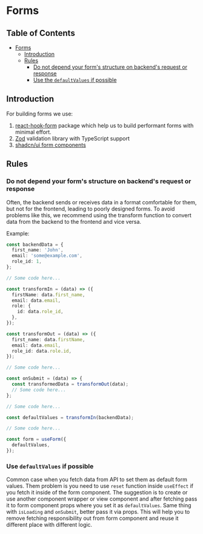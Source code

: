 # Forms

## Table of Contents <!-- omit in toc -->

- [Forms](#forms)
  - [Introduction](#introduction)
  - [Rules](#rules)
    - [Do not depend your form's structure on backend's request or response](#do-not-depend-your-forms-structure-on-backends-request-or-response)
    - [Use the `defaultValues` if possible](#use-the-defaultvalues-if-possible)

## Introduction

For building forms we use:

1. [react-hook-form](https://react-hook-form.com/) package which help us to build performant forms with minimal effort.
2. [Zod](https://zod.dev/) validation library with TypeScript support
3. [shadcn/ui form components](https://ui.shadcn.com/docs/components/form)

## Rules

### Do not depend your form's structure on backend's request or response

Often, the backend sends or receives data in a format comfortable for them, but not for the frontend, leading to poorly designed forms. To avoid problems like this, we recommend using the transform function to convert data from the backend to the frontend and vice versa.

Example:

```ts
const backendData = {
  first_name: 'John',
  email: 'some@example.com',
  role_id: 1,
};

// Some code here...

const transformIn = (data) => ({
  firstName: data.first_name,
  email: data.email,
  role: {
    id: data.role_id,
  },
});

const transformOut = (data) => ({
  first_name: data.firstName,
  email: data.email,
  role_id: data.role.id,
});

// Some code here...

const onSubmit = (data) => {
  const transformedData = transformOut(data);
  // Some code here...
};

// Some code here...

const defaultValues = transformIn(backendData);

// Some code here...

const form = useForm({
  defaultValues,
});
```

### Use `defaultValues` if possible

Common case when you fetch data from API to set them as default form values. Them problem is you need to use `reset` function inside `useEffect` if you fetch it inside of the form component.
The suggestion is to create or use another component wrapper or view component and after fetching pass it to form component props where you set it as `defaultValues`. Same thing with `isLoading` and `onSubmit`, better pass it via props.
This will help you to remove fetching responsibility out from form component and reuse it different place with different logic.
